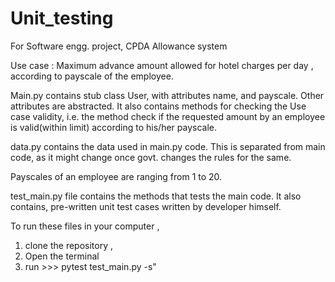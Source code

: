 # Unit_testing
For Software engg. project, CPDA Allowance system

Use case : Maximum advance amount allowed for hotel charges per day , according to payscale of the employee.

Main.py contains stub class User, with attributes name, and payscale.
Other attributes are abstracted.
It also contains methods for checking the Use case validity, i.e. the method check if the requested amount by an employee is valid(within limit) according to his/her payscale.

data.py contains the data used in main.py code. 
This is separated from main code, as it might change once govt. changes the rules for the same.

Payscales of an employee are ranging from 1 to 20.

test_main.py file contains the methods that tests the main code.
It also contains, pre-written unit test cases written by developer himself.

To run these files in your computer , 
1. clone the repository ,
2. Open the terminal
3. run >>> pytest test_main.py -s"

